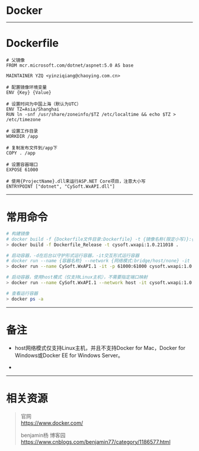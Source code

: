 <b style="font-size: 2em">Docker</b>

---

# Dockerfile

```text
# 父镜像
FROM mcr.microsoft.com/dotnet/aspnet:5.0 AS base

MAINTAINER YZQ <yinziqiang@chaoying.com.cn>

# 配置镜像环境变量
ENV {Key} {Value}

# 设置时间为中国上海（默认为UTC）
ENV TZ=Asia/Shanghai
RUN ln -snf /usr/share/zoneinfo/$TZ /etc/localtime && echo $TZ > /etc/timezone

# 设置工作目录
WORKDIR /app

# 复制发布文件到/app下
COPY . /app

# 设置容器端口
EXPOSE 61000

# 使用{ProjectName}.dll来运行ASP.NET Core项目，注意大小写
ENTRYPOINT ["dotnet", "CySoft.WxAPI.dll"]
```

---

# 常用命令

```bash
# 构建镜像
# docker build -f {Dockerfile文件目录:Dockerfile} -t {镜像名称(限定小写)}:{版本号} .
> docker build -f Dockerfile_Release -t cysoft.wxapi:1.0.211018 .

# 启动容器，-d在后台以守护形式运行容器，-it交互形式运行容器
# docker run --name {容器名称} --network {网络模式:bridge/host/none} -it -p {对外端口}:{内部端口} {镜像名称(限定小写)}:{版本号}
> docker run --name CySoft.WxAPI.1 -it -p 61000:61000 cysoft.wxapi:1.0.211018

# 启动容器，使用host模式（仅支持Linux主机），不需要指定端口映射
> docker run --name CySoft.WxAPI.1 --network host -it cysoft.wxapi:1.0.211018

# 查看运行容器
> docker ps -a
```

---

# 备注

* host网络模式仅支持Linux主机，并且不支持Docker for Mac，Docker for Windows或Docker EE for Windows Server。

* 

---

# 相关资源

> 官网  
> <https://www.docker.com/>  
>
> benjamin杨 博客园  
> <https://www.cnblogs.com/benjamin77/category/1186577.html>
